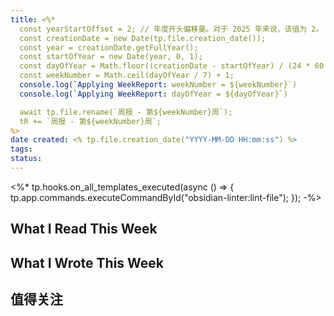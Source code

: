 ```yaml
---
title: <%*
  const yearStartOffset = 2; // 年度开头偏移量。对于 2025 年来说，该值为 2。
  const creationDate = new Date(tp.file.creation_date());
  const year = creationDate.getFullYear();
  const startOfYear = new Date(year, 0, 1);
  const dayOfYear = Math.floor((creationDate - startOfYear) / (24 * 60 * 60 * 1000)) + yearStartOffset;
  const weekNumber = Math.ceil(dayOfYear / 7) + 1;
  console.log(`Applying WeekReport: weekNumber = ${weekNumber}`)
  console.log(`Applying WeekReport: dayOfYear = ${dayOfYear}`)

  await tp.file.rename(`周报 - 第${weekNumber}周`);
  tR += `周报 - 第${weekNumber}周`;
%>
date created: <% tp.file.creation_date("YYYY-MM-DD HH:mm:ss") %>
tags: 
status:
---
```


<%* tp.hooks.on_all_templates_executed(async () => {
  tp.app.commands.executeCommandById("obsidian-linter:lint-file");
}); -%>

## What I Read This Week

## What I Wrote This Week

## 值得关注
